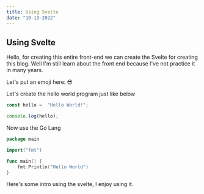 ```yaml
---
title: Using Svelte
date: "10-13-2022"
---
```

## Using Svelte

Hello, for creating this entire front-end we can create the Svelte for creating this blog. Well I'm still learn about the front end because I've not practice it in many years.

Let's put an emoji here: 😎

Let's create the hello world program just like below

```javascript
const hello =  "Hello World!";

console.log(hello);
```

Now use the Go Lang
```go
package main

import("fmt")

func main() { 
    fmt.Println("Hello World")
}
```

Here's some intro using the svelte, I enjoy using it.